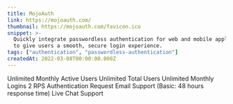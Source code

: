 ```yaml
---
title: MojoAuth
link: https://mojoauth.com/
thumbnail: https://mojoauth.com/favicon.ico
snippet: >-
  Quickly integrate passwordless authentication for web and mobile applications
  to give users a smooth, secure login experience.
tags: ["authentication", "passwordless-authentication"]
createdAt: 2022-03-08T00:00:00.000Z
---
```

Unlimited Monthly Active Users
Unlimited Total Users
Unlimited Monthly Logins
2 RPS Authentication Request
Email Support (Basic: 48 hours response time)
Live Chat Support